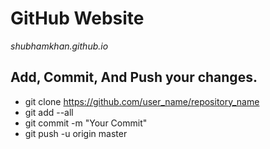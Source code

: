 # GitHub Website
*shubhamkhan.github.io*
## Add, Commit, And Push your changes.
- git clone https://github.com/user_name/repository_name
- git add --all
- git commit -m "Your Commit"
- git push -u origin master
